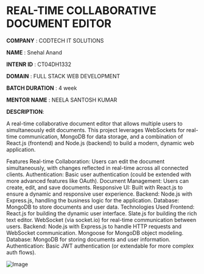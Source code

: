# REAL-TIME COLLABORATIVE DOCUMENT EDITOR

**COMPANY** : CODTECH IT SOLUTIONS

**NAME** : Snehal Anand

**INTENR ID** : CT04DH1332

**DOMAIN** : FULL STACK WEB DEVELOPMENT

**BATCH DURATION** : 4 week

**MENTOR NAME** : NEELA SANTOSH KUMAR

**DESCRIPTION**:

A real-time collaborative document editor that allows multiple users to simultaneously edit documents. This project leverages WebSockets for real-time communication, MongoDB for data storage, and a combination of React.js (frontend) and Node.js (backend) to build a modern, dynamic web application.

Features Real-time Collaboration: Users can edit the document simultaneously, with changes reflected in real-time across all connected clients. Authentication: Basic user authentication (could be extended with more advanced features like OAuth). Document Management: Users can create, edit, and save documents. Responsive UI: Built with React.js to ensure a dynamic and responsive user experience. Backend: Node.js with Express.js, handling the business logic for the application. Database: MongoDB to store documents and user data. Technologies Used Frontend: React.js for building the dynamic user interface. Slate.js for building the rich text editor. WebSocket (via socket.io) for real-time communication between users. Backend: Node.js with Express.js to handle HTTP requests and WebSocket communication. Mongoose for MongoDB object modeling. Database: MongoDB for storing documents and user information. Authentication: Basic JWT authentication (or extendable for more complex auth flows).

![Image](https://github.com/user-attachments/assets/71336e8c-ca18-4229-a6ba-5a87faee8eb4)
